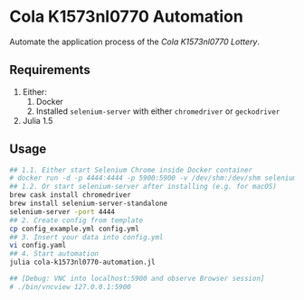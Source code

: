 # Cola K1573nl0770 Automation

Automate the application process of the *Cola K1573nl0770 Lottery*.

## Requirements

1. Either:
    1. Docker
    2. Installed `selenium-server` with either `chromedriver` or `geckodriver`
2. Julia 1.5

## Usage

```bash
## 1.1. Either start Selenium Chrome inside Docker container
# docker run -d -p 4444:4444 -p 5900:5900 -v /dev/shm:/dev/shm selenium/standalone-chrome:4.0.0-alpha-7-prerelease-20200921
## 1.2. Or start selenium-server after installing (e.g. for macOS)
brew cask install chromedriver
brew install selenium-server-standalone
selenium-server -port 4444
## 2. Create config from template
cp config_example.yml config.yml
## 3. Insert your data into config.yml
vi config.yaml
## 4. Start automation
julia cola-k1573nl0770-automation.jl

## [Debug: VNC into localhost:5900 and observe Browser session]
# ./bin/vncview 127.0.0.1:5900
```
